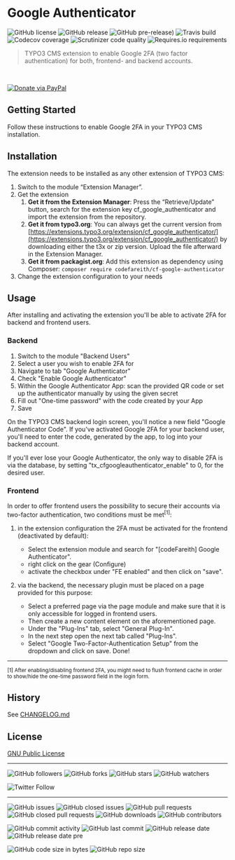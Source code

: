 # Google Authenticator

![GitHub license](https://img.shields.io/github/license/codeFareith/cf_google_authenticator.svg?style=flat-square&label=License)
![GitHub release](https://img.shields.io/github/release/codeFareith/cf_google_authenticator.svg?style=flat-square&stable)
![GitHub pre-release)](https://img.shields.io/github/tag-pre/codeFareith/cf_google_authenticator.svg?style=flat-square&label=develop)
![Travis build](https://img.shields.io/travis/codeFareith/cf_google_authenticator.svg?style=flat-square)
![Codecov coverage](https://img.shields.io/codecov/c/github/codefareith/cf_google_authenticator.svg?style=flat-square)
![Scrutinizer code quality](https://img.shields.io/scrutinizer/quality/g/codeFareith/cf_google_authenticator.svg?style=flat-square)
![Requires.io requirements](https://img.shields.io/requires/github/codeFareith/cf_google_authenticator.svg?style=flat-square)
<!-- ![Libraries.io dependencies](https://img.shields.io/librariesio/github/codeFareith/cf_google_authenticator.svg?style=flat-square) -->

> TYPO3 CMS extension to enable Google 2FA (two factor authentication) for both, frontend- and backend accounts.

<br>

[![Donate via PayPal](https://img.shields.io/badge/Donate-%230070ba.svg?style=for-the-badge&logo=paypal&labelColor=eeeeee)](https://www.paypal.me/fareith)


## Getting Started

Follow these instructions to enable Google 2FA in your TYPO3 CMS installation.

## Installation
The extension needs to be installed as any other extension of TYPO3 CMS:
1. Switch to the module “Extension Manager”.
2. Get the extension
    1. **Get it from the Extension Manager**: Press the “Retrieve/Update” button, search for the extension key cf_google_authenticator and import the extension from the repository.
    2. **Get it from typo3.org**: You can always get the current version from [https://extensions.typo3.org/extension/cf_google_authenticator/](https://extensions.typo3.org/extension/cf_google_authenticator/) by downloading either the t3x or zip version. Upload the file afterward in the Extension Manager.
    3. **Get it from packagist.org**: Add this extension as dependency using Composer: `composer require codefareith/cf-google-authenticator`
3. Change the extension configuration to your needs

## Usage
After installing and activating the extension you'll be able to activate 2FA for backend and frontend users.

### Backend
1. Switch to the module "Backend Users"
2. Select a user you wish to enable 2FA for
3. Navigate to tab "Google Authenticator"
4. Check "Enable Google Authenticator"
5. Within the Google Authenticator App: scan the provided QR code or set up the authenticator manually by using the given secret
6. Fill out "One-time password" with the code created by your App
7. Save

On the TYPO3 CMS backend login screen, you'll notice a new field "Google Authenticator Code".
If you've activated Google 2FA for your backend user, you'll need to enter the code, generated by
the app, to log into your backend account.

If you'll ever lose your Google Authenticator, the only way to disable 2FA is via the database,
by setting "tx_cfgoogleauthenticator_enable" to 0, for the desired user.

### Frontend
In order to offer frontend users the possibility to secure their accounts via two-factor authentication, two conditions must be met<sup>[1]</sup>:

1. in the extension configuration the 2FA must be activated for the frontend (deactivated by default):
    - Select the extension module and search for "[codeFareith] Google Authenticator".
    - right click on the gear (Configure)
    - activate the checkbox under "FE enabled" and then click on "save".

2. via the backend, the necessary plugin must be placed on a page provided for this purpose:
    - Select a preferred page via the page module and make sure that it is only accessible for logged in frontend users.
    - Then create a new content element on the aforementioned page.
    - Under the "Plug-Ins" tab, select "General Plug-In".
    - In the next step open the next tab called "Plug-Ins".
    - Select "Google Two-Factor-Authentication Setup" from the dropdown and click on save. Done!

***

<sup>[1] After enabling/disabling frontend 2FA, you might need to flush frontend cache in order to show/hide the one-time password field in the login form.</sup>

## History
See [CHANGELOG.md](CHANGELOG.md)

## License
[GNU Public License](http://opensource.org/licenses/gpl-license.php)

----

<!-- GITHUB SOCIAL -->
![GitHub followers](https://img.shields.io/github/followers/codeFareith.svg?style=social)
![GitHub forks](https://img.shields.io/github/forks/codeFareith/cf_google_authenticator.svg?style=social)
![GitHub stars](https://img.shields.io/github/stars/codeFareith/cf_google_authenticator.svg?style=social)
![GitHub watchers](https://img.shields.io/github/watchers/codeFareith/cf_google_authenticator.svg?style=social)

![Twitter Follow](https://img.shields.io/twitter/follow/codeFareith.svg?label=%40codeFareith&style=social)

----

![GitHub issues](https://img.shields.io/github/issues-raw/codeFareith/cf_google_authenticator.svg?style=flat-square&logo=github)
![GitHub closed issues](https://img.shields.io/github/issues-closed-raw/codeFareith/cf_google_authenticator.svg?style=flat-square&logo=github)
![GitHub pull requests](https://img.shields.io/github/issues-pr-raw/codeFareith/cf_google_authenticator.svg?style=flat-square&logo=github)
![GitHub closed pull requests](https://img.shields.io/github/issues-pr-closed-raw/codeFareith/cf_google_authenticator.svg?style=flat-square&logo=github)
![GitHub downloads](https://img.shields.io/github/downloads/codeFareith/cf_google_authenticator/total.svg?style=flat-square&logo=github)
![GitHub contributors](https://img.shields.io/github/contributors/codeFareith/cf_google_authenticator.svg?style=flat-square&logo=github)

<!-- GITHUB INSIGHTS -->
![GitHub commit activity](https://img.shields.io/github/commit-activity/m/codeFareith/cf_google_authenticator.svg?style=flat-square&logo=github)
![GitHub last commit](https://img.shields.io/github/last-commit/codeFareith/cf_google_authenticator.svg?style=flat-square&logo=github)
![GitHub release date](https://img.shields.io/github/release-date/codeFareith/cf_google_authenticator.svg?style=flat-square&logo=github)
![GitHub release date pre](https://img.shields.io/github/release-date-pre/codeFareith/cf_google_authenticator.svg?style=flat-square&logo=github)

<!-- METADATA -->
![GitHub code size in bytes](https://img.shields.io/github/languages/code-size/codeFareith/cf_google_authenticator.svg?style=flat-square)
![GitHub repo size](https://img.shields.io/github/repo-size/codeFareith/cf_google_authenticator.svg?style=flat-square)
